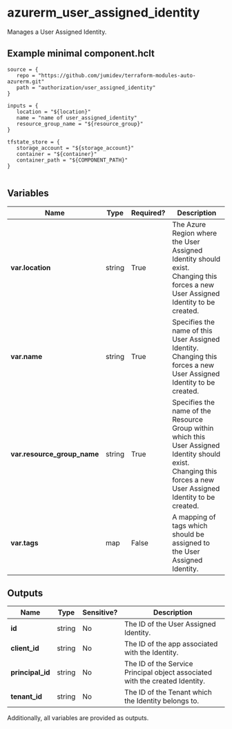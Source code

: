 # azurerm_user_assigned_identity

Manages a User Assigned Identity.

## Example minimal component.hclt

```hcl
source = {
   repo = "https://github.com/jumidev/terraform-modules-auto-azurerm.git" 
   path = "authorization/user_assigned_identity" 
}

inputs = {
   location = "${location}" 
   name = "name of user_assigned_identity" 
   resource_group_name = "${resource_group}" 
}

tfstate_store = {
   storage_account = "${storage_account}" 
   container = "${container}" 
   container_path = "${COMPONENT_PATH}" 
}


```

## Variables

| Name | Type | Required? |  Description |
| ---- | ---- | --------- |  ----------- |
| **var.location** | string | True | The Azure Region where the User Assigned Identity should exist. Changing this forces a new User Assigned Identity to be created. | 
| **var.name** | string | True | Specifies the name of this User Assigned Identity. Changing this forces a new User Assigned Identity to be created. | 
| **var.resource_group_name** | string | True | Specifies the name of the Resource Group within which this User Assigned Identity should exist. Changing this forces a new User Assigned Identity to be created. | 
| **var.tags** | map | False | A mapping of tags which should be assigned to the User Assigned Identity. | 



## Outputs

| Name | Type | Sensitive? | Description |
| ---- | ---- | --------- | --------- |
| **id** | string | No  | The ID of the User Assigned Identity. | 
| **client_id** | string | No  | The ID of the app associated with the Identity. | 
| **principal_id** | string | No  | The ID of the Service Principal object associated with the created Identity. | 
| **tenant_id** | string | No  | The ID of the Tenant which the Identity belongs to. | 

Additionally, all variables are provided as outputs.
